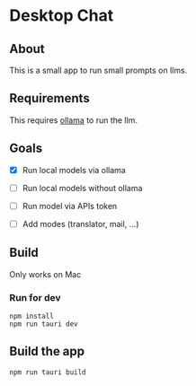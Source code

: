 # Desktop Chat

## About
This is a small app to run small prompts on llms.

## Requirements
This requires [ollama](https://ollama.com/) to run the llm.

## Goals

- [x] Run local models via ollama

- [ ] Run local models without ollama

- [ ] Run model via APIs token

- [ ] Add modes (translator, mail, ...)


## Build
Only works on Mac

### Run for dev
```
npm install
npm run tauri dev
```

## Build the app
```
npm run tauri build
```